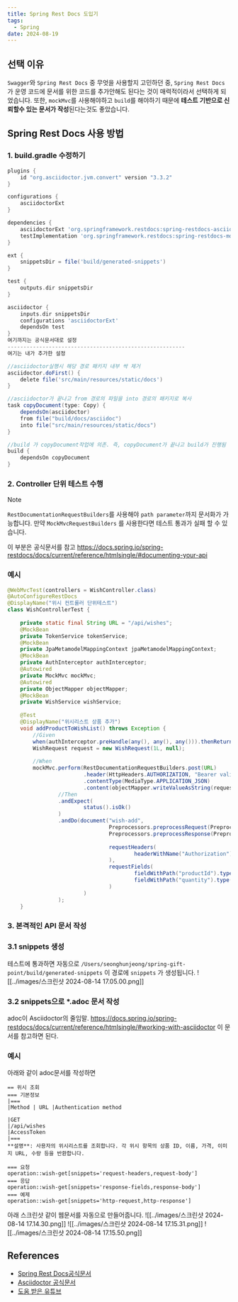 ```yaml
---
title: Spring Rest Docs 도입기
tags:
  - Spring
date: 2024-08-19
---
```

## 선택 이유
`Swagger`와 `Spring Rest Docs` 중 무엇을 사용할지 고민하던 중, `Spring Rest Docs`가 운영 코드에 문서를 위한 코드를 추가안해도 된다는 것이 매력적이라서 선택하게 되었습니다. 또한, `mockMvc`를 사용해야하고 `build`를 해야하기 때문에 **테스트 기반으로 신뢰할수 있는 문서가 작성**된다는것도 좋았습니다.
## Spring Rest Docs 사용 방법
### 1. build.gradle 수정하기
```gradle
plugins { 
	id "org.asciidoctor.jvm.convert" version "3.3.2" 
}

configurations {  
    asciidoctorExt  
}

dependencies { 
	asciidoctorExt 'org.springframework.restdocs:spring-restdocs-asciidoctor: 3.0.1' 
	testImplementation 'org.springframework.restdocs:spring-restdocs-mockmvc: 3.0.1' 
}

ext {  
    snippetsDir = file('build/generated-snippets')  
}

test {  
    outputs.dir snippetsDir  
}

asciidoctor {  
    inputs.dir snippetsDir  
    configurations 'asciidoctorExt'  
    dependsOn test  
}
여기까지는 공식문서대로 설정
--------------------------------------------------------
여기는 내가 추가한 설정

//asciidoctor실행시 해당 경로 패키지 내부 싹 제거
asciidoctor.doFirst() {  
    delete file('src/main/resources/static/docs')  
}  

//asciidoctor가 끝나고 from 경로의 파일을 into 경로의 패키지로 복사
task copyDocument(type: Copy) {  
    dependsOn(asciidoctor)  
    from file("build/docs/asciidoc")  
    into file("src/main/resources/static/docs")  
}  

//build 가 copyDocument작업에 의존. 즉, copyDocument가 끝나고 build가 진행됨
build {  
    dependsOn copyDocument  
}

```

### 2. Controller 단위 테스트 수행

> [!NOTE]
> `RestDocumentationRequestBuilders`를 사용해야 `path parameter`까지 문서화가 가능합니다. 만약 `MockMvcRequestBuilders` 를 사용한다면 테스트 통과가 실패 할 수 있습니다.

이 부분은 공식문서를 참고 https://docs.spring.io/spring-restdocs/docs/current/reference/htmlsingle/#documenting-your-api
### 예시

```java
@WebMvcTest(controllers = WishController.class)  
@AutoConfigureRestDocs  
@DisplayName("위시 컨트롤러 단위테스트")  
class WishControllerTest {  
  
    private static final String URL = "/api/wishes";  
    @MockBean  
    private TokenService tokenService;  
    @MockBean  
    private JpaMetamodelMappingContext jpaMetamodelMappingContext;  
    @MockBean  
    private AuthInterceptor authInterceptor;  
    @Autowired  
    private MockMvc mockMvc;  
    @Autowired  
    private ObjectMapper objectMapper;  
    @MockBean  
    private WishService wishService;  
  
    @Test  
    @DisplayName("위시리스트 상품 추가")  
    void addProductToWishList() throws Exception {  
        //Given  
        when(authInterceptor.preHandle(any(), any(), any())).thenReturn(true);  
        WishRequest request = new WishRequest(1L, null);  
  
        //When  
        mockMvc.perform(RestDocumentationRequestBuilders.post(URL)  
                        .header(HttpHeaders.AUTHORIZATION, "Bearer validTokenValue")  
                        .contentType(MediaType.APPLICATION_JSON)  
                        .content(objectMapper.writeValueAsString(request)))  
                //Then  
                .andExpect(  
                        status().isOk()  
                )  
                .andDo(document("wish-add",  
                                Preprocessors.preprocessRequest(Preprocessors.prettyPrint()),  
                                Preprocessors.preprocessResponse(Preprocessors.prettyPrint()),  
  
                                requestHeaders(  
                                        headerWithName("Authorization").description("Authorization: Bearer ${ACCESS_TOKEN} +\n인증방식, 액세스 토큰으로 인증요청")  
                                ),  
                                requestFields(  
                                        fieldWithPath("productId").type(JsonFieldType.NUMBER).description("위시에 추가할 상품 ID"),  
                                        fieldWithPath("quantity").type(JsonFieldType.NULL).description("이거 무시하시면 됩니다").optional()  
                                )  
                        )  
                );  
    }
```

### 3. 본격적인 API 문서 작성
### 3.1 snippets 생성
테스트에 통과하면 자동으로 `/Users/seonghunjeong/spring-gift-point/build/generated-snippets` 이 경로에 `snippets` 가 생성됩니다.
![[../images/스크린샷 2024-08-14 17.05.00.png]]

### 3.2 snippets으로 \*.adoc 문서 작성
adoc이 Asciidoctor의 줄임말.
https://docs.spring.io/spring-restdocs/docs/current/reference/htmlsingle/#working-with-asciidoctor 이 문서를 참고하면 된다.
### 예시
아래와 같이 adoc문서를 작성하면
```adoc
== 위시 조회  
=== 기본정보  
|===  
|Method | URL |Authentication method  
  
|GET  
|/api/wishes  
|AccessToken  
|===  
**설명**: 사용자의 위시리스트를 조회합니다. 각 위시 항목의 상품 ID, 이름, 가격, 이미지 URL, 수량 등을 반환합니다.  
  
=== 요청  
operation::wish-get[snippets='request-headers,request-body']  
=== 응답  
operation::wish-get[snippets='response-fields,response-body']  
=== 예제  
operation::wish-get[snippets='http-request,http-response']
```

아래 스크린샷 같이 웹문서를 자동으로 만들어줍니다.
![[../images/스크린샷 2024-08-14 17.14.30.png]]
![[../images/스크린샷 2024-08-14 17.15.31.png]]
![[../images/스크린샷 2024-08-14 17.15.50.png]]


## References
- [Spring Rest Docs공식문서](https://docs.spring.io/spring-restdocs/docs/current/reference/htmlsingle/#introduction)
- [Asciidoctor 공식문서](https://docs.asciidoctor.org/asciidoc/latest/syntax-quick-reference/)
- [도움 받은 유튜브](https://www.youtube.com/watch?v=LEqaUEcWH7M)
